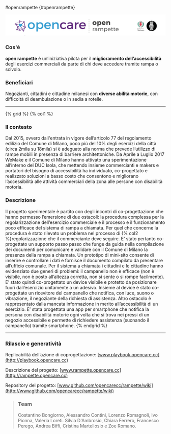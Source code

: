 #openrampette {#openrampette}

![](../assets/one-pager-rampette.png)

### Cos'è
**open rampette** è un’iniziativa pilota per il **miglioramento dell’accessibilità** degli esercizi
commerciali da parte di chi deve accedere tramite rampa o scivolo.

### Beneficiari
Negozianti, cittadini e cittadine milanesi con **diverse abilità motorie**, con difficoltà di deambulazione o in sedia a rotelle.

---

{% grid %}
  {% col1 %} <h3>Il contesto</h3>
Dal 2015, ovvero dall'entrata in vigore
dell’articolo 77 del regolamento edilizio
del Comune di Milano, poco più del 10%
degli esercizi della città (circa 2mila su
18mila) si è adeguato alla norma che
prevede l’utilizzo di rampe mobili in
presenza di barriere architettoniche.
Da Aprile a Luglio 2017 WeMake e il
Comune di Milano hanno attivato una
sperimentazione all’interno del DUC Isola,
che mettendo insieme commercianti e
makers e portatori del bisogno di
accessibilità ha individuato,
co-progettato e realizzato soluzioni a
basso costo che consentono e migliorano
l’accessibilità alle attività commerciali
della zona alle persone con disabilità
motoria.

<h3>Descrizione</h3>
Il progetto sperimentale è partito con
degli incontri di co-progettazione che
hanno permesso l’emersione di due
ostacoli: la procedura complessa per la
regolarizzazione dell’esercizio
commerciale e il processo e il
funzionamento poco efficace del sistema
di rampa a chiamata.
Per quel che concerne la procedura è
stato rilevato un problema nel processo di
{% col2 %}regolarizzazione che il commerciante
deve seguire. E’ stato pertanto
co-progettato un supporto passo passo
che funge da guida nella compilazione
dei documenti per comunicare e validare
con il Comune di Milano la presenza della
rampa a chiamata. Un prototipo di
mini-sito consente di inserire e
controllare i dati e fornisce il documento
compilato da presentare all’ufficio
comunale.
Per il sistema a chiamata i cittadini e le
cittadine hanno evidenziato due generi di
problemi: il campanello non è efficace
(non è visibile, non è posto all’altezza
corretta, non si sente o si rompe
facilmente).
E’ stato quindi co-progettato un device
visibile e protetto da posizionare fuori
dall’esercizio unitamente a un adesivo.
Insieme al device è stato co-progettato un
ricevitore del campanello che notifica,
con luce, suono o vibrazione, il negoziante
della richiesta di assistenza. Altro ostacolo
è rappresentato dalla mancata
informazione in merito all’accessibilità di
un esercizio. E’ stata progettata una app
per smartphone che notifica la persona
con disabilità motorie ogni volta che si
trova nei pressi di un negozio accessibile e
permette di richiedere assistenza
(suonando il campanello) tramite
smartphone.
{% endgrid %}

---

### Rilascio e generatività
Replicabilità dell’azione di coprogettazione: [www.playbook.opencare.cc](http://playbook.opencare.cc)

Descrizione del progetto: [www.rampette.opencare.cc](http://rampette.opencare.cc)

Repository del progetto: [www.github.com/opencarecc/rampette/wiki](http://www.github.com/opencarecc/rampette/wiki)

> ### Team
> Costantino Bongiorno, Alessandro Contini, Lorenzo Romagnoli, Ivo Pionna, Valeria Loreti.
> Silvia D'Ambrosio, Chiara Ferrero, Francesco Perego, Andrea Biffi, Cristina Martellosio e
Zoe Romano.